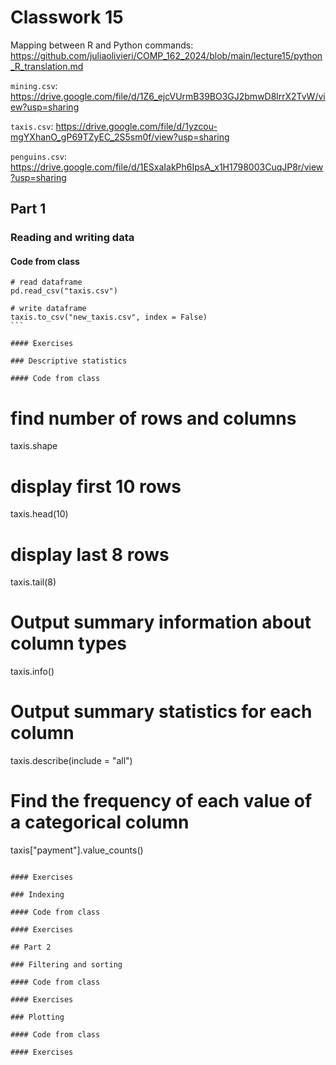 # Classwork 15

Mapping between R and Python commands: https://github.com/juliaolivieri/COMP_162_2024/blob/main/lecture15/python_R_translation.md

`mining.csv`: https://drive.google.com/file/d/1Z6_ejcVUrmB39BO3GJ2bmwD8lrrX2TvW/view?usp=sharing

`taxis.csv`: https://drive.google.com/file/d/1yzcou-mgYXhanO_gP69TZyEC_2S5sm0f/view?usp=sharing

`penguins.csv`: https://drive.google.com/file/d/1ESxaIakPh6IpsA_x1H1798003CuqJP8r/view?usp=sharing 

## Part 1

### Reading and writing data

#### Code from class

```
# read dataframe
pd.read_csv("taxis.csv")

# write dataframe
taxis.to_csv("new_taxis.csv", index = False) 
``` 

#### Exercises

### Descriptive statistics

#### Code from class

```
# find number of rows and columns
taxis.shape

# display first 10 rows
taxis.head(10)

# display last 8 rows
taxis.tail(8)

# Output summary information about column types
taxis.info()

# Output summary statistics for each column
taxis.describe(include = "all")

# Find the frequency of each value of a categorical column
taxis["payment"].value_counts()
```

#### Exercises

### Indexing

#### Code from class

#### Exercises

## Part 2

### Filtering and sorting

#### Code from class

#### Exercises

### Plotting

#### Code from class

#### Exercises
